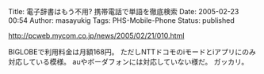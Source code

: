Title: 電子辞書はもう不用? 携帯電話で単語を徹底検索
Date: 2005-02-23 00:54
Author: masayukig
Tags: PHS-Mobile-Phone
Status: published

<http://pcweb.mycom.co.jp/news/2005/02/21/010.html>

BIGLOBEで利用料金は月額168円。
ただしNTTドコモのiモードとiアプリにのみ対応している模様。
auやボーダフォンには対応していない様だ。
ガッカリ。
